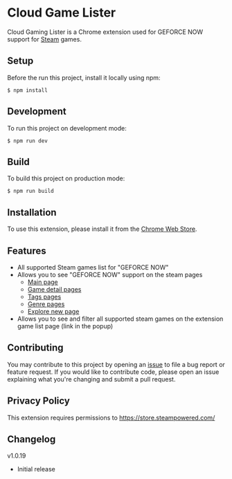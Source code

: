 # Cloud Game Lister

Cloud Gaming Lister is a Chrome extension used for GEFORCE NOW support for [Steam](https://store.steampowered.com/) games.

## Setup

Before the run this project, install it locally using npm:

```
$ npm install
```

## Development

To run this project on development mode:

```
$ npm run dev
```

## Build

To build this project on production mode:

```
$ npm run build
```

## Installation

To use this extension, please install it from the [Chrome Web Store](https://chrome.google.com/webstore/detail/cloud-gaming-lister/cpmaennmoijiboghaekpledlgbojhdml).

## Features

- All supported Steam games list for "GEFORCE NOW"
- Allows you to see "GEFORCE NOW" support on the steam pages
  - [Main page](https://store.steampowered.com/)
  - [Game detail pages](https://store.steampowered.com/app/680420/OUTRIDERS/)
  - [Tags pages](https://store.steampowered.com/tags/en/Competitive)
  - [Genre pages](https://store.steampowered.com/genre/Free%20to%20Play/)
  - [Explore new page](https://store.steampowered.com/explore/new)
- Allows you to see and filter all supported steam games on the extension game list page (link in the popup)

## Contributing

You may contribute to this project by opening an [issue](issues) to file a bug report or feature request. If you would like to contribute code, please open an issue explaining what you're changing and submit a pull request.

## Privacy Policy

This extension requires permissions to <https://store.steampowered.com/>

## Changelog

v1.0.19

- Initial release

